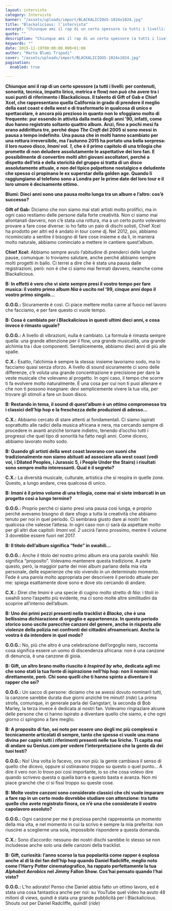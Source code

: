 ```yaml
---
layout: interviste
category: Interviste
banner: "/assets/uploads/import/BLACKALICIOUS-1024x1024.jpg"
title: "Blackalicious: l’intervista"
excerpt: "Chiunque ami il rap di un certo spessore (a tutti i livelli: per contenuti, sonorità, tecnica, impatto lirico, metrica e flow) non può che avere tra i suoi punti di riferimento i Blackalicious. Il talento di Gift of Gab e Chief Xcel, che rappresentano quella California in grado di prendere il meglio della east coast…"
quote: ""
description: "Chiunque ami il rap di un certo spessore (a tutti i livelli: per contenuti, sonorità, tecnica, impatto lirico, metrica e flow) non può che avere tra i suoi punti di riferimento i Blackalicious. Il talento di Gift of Gab e Chief Xcel, che rappresentano quella California in grado di prendere il meglio della east coast…"
keywords: ""
date: 2015-11-19T00:00:00.000+01:00
author: "Marta Blumi Tripodi"
cover: "/assets/uploads/import/BLACKALICIOUS-1024x1024.jpg"
pagination:
  enabled: true

---
```


[](https://hotmc.com/wp-content/uploads/2015/11/BLACKALICIOUS.jpg)

**Chiunque ami il rap di un certo spessore (a tutti i livelli: per contenuti, sonorità, tecnica, impatto lirico, metrica e flow) non può che avere tra i suoi punti di riferimento i Blackalicious. Il talento di Gift of Gab e Chief Xcel, che rappresentano quella California in grado di prendere il meglio della east coast e della west e di trasformarlo in qualcosa di unico e spettacolare, è ancora più prezioso in quanto non lo sfoggiano molto di frequente: pur essendo in attività dalla metà degli anni ’90, infatti, come duo hanno registrato soltanto quattro album. Anzi, fino a pochi mesi fa erano addirittura tre, perché dopo _The Craft_ del 2005 si sono messi in pausa a tempo indefinito. Una pausa che in molti hanno scambiato per una rottura irreversibile, ma l’autunno 2015 ha portato una bella sorpresa: il loro nuovo disco, _Imani vol. 1_, che è il primo capitolo di una trilogia che promette di non deludere assolutamente le aspettative dei loro fan. E possibilmente di convertire molti altri giovani ascoltatori, perché a dispetto dell’età e della storicità del gruppo si tratta di un disco assolutamente attuale, e non del tipico polpettone nostalgico e deludente che spesso ci propinano le ex superstar della golden age. Quando li raggiungiamo al telefono sono a Londra per le prime date del loro tour e il loro umore è decisamente ottimo.**

**Blumi: Dieci anni sono una pausa molto lunga tra un album e l’altro: cos’è successo?**

**Gift of Gab:** Diciamo che non siamo mai stati artisti molto prolifici, ma in ogni caso restiamo delle persone dalla forte creatività. Non ci siamo mai allontanati davvero, non c’è stata una rottura, ma a un certo punto volevamo provare a fare cose diverse: io ho fatto un paio di dischi solisti, Chief Xcel ha prodotto per altri ed è andato in tour come dj. Nel 2012, poi, abbiamo ricominciato a sentire il bisogno di fare cose insieme e da lì, in maniera molto naturale, abbiamo cominciato a mettere in cantiere quest’album.

**Chief Xcel:** Abbiamo sempre avuto l’abitudine di prenderci delle lunghe pause, comunque: lo troviamo salutare, anche perché abbiamo sempre molti progetti in ballo. Ci terrei a dire che è stata una pausa dalle registrazioni, però: non è che ci siamo mai fermati davvero, neanche come Blackalicious.

**B: In effetti è vero che vi siete sempre presi il vostro tempo per fare musica: il vostro primo album _Nia_ è uscito nel ’99, cinque anni dopo il vostro primo singolo…**

**G.O.G.:** Sicuramente è così. Ci piace mettere molta carne al fuoco nel lavoro che facciamo, e per fare questo ci vuole tempo.

**B: Cosa è cambiato per i Blackalicious in questi ultimi dieci anni, e cosa invece è rimasto uguale?**

**G.O.G.:** A livello di vibrazioni, nulla è cambiato. La formula è rimasta sempre quella: una grande attenzione per il flow, una grande musicalità, una grande alchimia tra i due componenti. Semplicemente, abbiamo dieci anni di più alle spalle.

**C.X.:** Esatto, l’alchimia è sempre la stessa: insieme lavoriamo sodo, ma lo facciamo quasi senza sforzo. A livello di sound sicuramente ci sono delle differenze, c’è voluta una grande concentrazione e precisione per dare la veste musicale che volevamo al progetto. In ogni caso, il tempo che scorre ti fa evolvere molto naturalmente. È una cosa per cui non ti puoi allenare e che non ti possono insegnare: devi semplicemente vivere la tua vita, per trovare gli stimoli a fare un buon disco.

**B: Restando in tema, il sound di quest’album è un ottimo compromesso tra i classici dell’hip hop e la freschezza delle produzioni di adesso…**

**C.X.:** Abbiamo cercato di stare attenti ai fondamentali. Ci siamo ispirati soprattutto alle radici della musica africana e nera, ma cercando sempre di procedere in avanti anziché tornare indietro, tenendo d’occhio tutti i progressi che quel tipo di sonorità ha fatto negli anni. Come dicevo, abbiamo lavorato molto sodo.

**B: Quando gli artisti della west coast lavorano con suoni che tradizionalmente non siamo abituati ad associare alla west coast (vedi voi, i Dilated Peoples, i Jurassic 5, i People Under the Stairs) i risultati sono sempre molto interessanti. Qual è il segreto?**

**C.X.:** La diversità musicale, culturale, artistica che si respira in quelle zone. Questo, a lungo andare, crea qualcosa di unico.

**B: _Imani_ è il primo volume di una trilogia, come mai vi siete imbarcati in un progetto così a lungo termine?**

**G.O.G.:** Proprio perché ci siamo presi una pausa così lunga, e proprio perché avevamo bisogno di dare sfogo a tutta la creatività che abbiamo tenuto per noi in quel periodo. Ci sembrava giusto dare ai nostri fan qualcosa che valesse l’attesa. In ogni caso non ci sarà da aspettare molto per gli altri due capitoli: _Imani vol. 2_ uscirà l’anno prossimo, mentre il volume 3 dovrebbe essere fuori nel 2017.

**B: Il titolo dell’album significa “fede” in swahili…**

**G.O.G.:** Anche il titolo del nostro primo album era una parola swahili: _Nia_ significa “proposito”. Volevamo mantenere questa tradizione. A parte questo, però, la maggior parte dei miei album parlano della mia vita personale, delle esperienze che sto vivendo in un determinato momento. Fede è una parola molto appropriata per descrivere il periodo attuale per me: spiega esattamente dove sono e dove sto cercando di andare.

**C.X.:** Direi che _Imani_ è una specie di cugino molto stretto di _Nia_: i titoli in swahili sono l’aspetto più evidente, ma ci sono molte altre similitudini da scoprire all’interno dell’album.

**B: Uno dei primi pezzi presenti nella tracklist è _Blacka_, che è una bellissima dichiarazione di orgoglio e appartenenza. In questo periodo storico sono uscite parecchie canzoni del genere, anche in risposta alle violenze della polizia nei confronti dei cittadini afroamericani. Anche la vostra è da intendere in quel modo?**

**G.O.G.:** No, più che altro è una celebrazione dell’orgoglio nero, racconta cosa significa essere un uomo di discendenza africana: non è una canzone di denuncia, è una canzone di gioia.

**B: Gift, un altro brano molto riuscito è _Inspired by who_, dedicata agli mc che sono stati la tua fonte di ispirazione nell’hip hop: non li nomini mai direttamente, però. Chi sono quelli che ti hanno spinto a diventare il rapper che sei?**

**G.O.G.:** Un sacco di persone: diciamo che se avessi dovuto nominarli tutti, la canzone sarebbe durata due giorni anziché tre minuti! (_ride_) La prima strofa, comunque, in generale parla dei Gangstarr, la seconda di Bob Marley, la terza invece è dedicata ai nostri fan. Volevamo ringraziare alcune delle persone che ci hanno ispirato a diventare quello che siamo, e che ogni giorno ci spingono a fare meglio.

**B: A proposito di fan, sei noto per essere uno degli mc più complessi e tecnicamente articolati di sempre, tanto che spesso ci vuole una mano divina per capire tutti i riferimenti presenti nelle tue liriche. Ti capita mai di andare su Genius.com per vedere l’interpretazione che la gente dà dei tuoi testi?**

**G.O.G.:** No! Una volta lo facevo, ora non più: la gente cambiava il senso di quello che dicevo, oppure si ostinavano troppo su questo o quel punto… A dire il vero non lo trovo poi così importante, io so che cosa volevo dire quando scrivevo questa o quella barra e questo basta e avanza. Non mi piace granché che ci si fissi troppo su queste cose.

**B: Molte vostre canzoni sono considerate classici che chi vuole imparare a fare rap in un certo modo dovrebbe studiare con attenzione: tra tutte quelle che avete registrato finora, ce n’è una che considerate il vostro capolavoro assoluto?**

**G.O.G.:** Ogni canzone per me è preziosa perché rappresenta un momento della mia vita, e nel momento in cui la scrivo è sempre la mia preferita: non riuscirei a sceglierne una sola, impossibile rispondere a questa domanda.

**C.X.:** Sono d’accordo: nessuno dei nostri dischi sarebbe lo stesso se non includesse anche solo una delle canzoni della tracklist.

**B: Gift, curiosità: l’anno scorso la tua popolarità come rapper è esplosa anche al di là dei fan dell’hip hop quando Daniel Radcliffe, meglio noto come l’Harry Potter cinematografico, ha rappato perfettamente la tua _Alphabet Aerobics_ nel Jimmy Fallon Show. Cos’hai pensato quando l’hai visto?**

**G.O.G.:** L’ho adorato! Penso che Daniel abbia fatto un ottimo lavoro, ed è stata una cosa fantastica anche per noi: su YouTube quel video ha avuto 48 milioni di views, quindi è stata una grande pubblicità per i Blackalicious. Shouts out per Daniel Radcliffe, quindi! (_ride_)